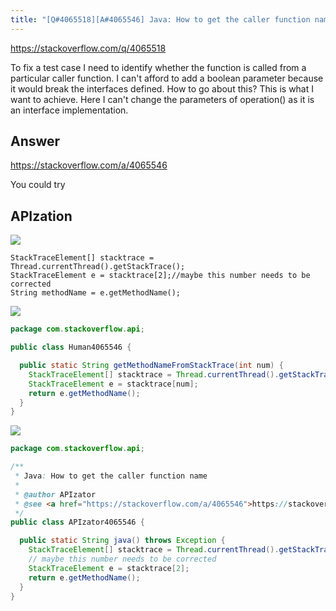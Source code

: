 ```yaml
---
title: "[Q#4065518][A#4065546] Java: How to get the caller function name"
---
```


https://stackoverflow.com/q/4065518

To fix a test case I need to identify whether the function is called from a particular caller function. I can&#x27;t afford to add a boolean parameter because it would break the interfaces defined. How to go about this?
This is what I want to achieve. Here I can&#x27;t change the parameters of operation() as it is an interface implementation.

## Answer

https://stackoverflow.com/a/4065546

You could try

## APIzation

<div class="code-3columns-row">

<div class="code-3columns-column">

<div><img src="/stackoverflow.png" /></div>

```plain
StackTraceElement[] stacktrace = Thread.currentThread().getStackTrace();
StackTraceElement e = stacktrace[2];//maybe this number needs to be corrected
String methodName = e.getMethodName();
```

</div>

<div class="code-3columns-column">

<div><img src="/human.png" /></div>

```java
package com.stackoverflow.api;

public class Human4065546 {

  public static String getMethodNameFromStackTrace(int num) {
    StackTraceElement[] stacktrace = Thread.currentThread().getStackTrace();
    StackTraceElement e = stacktrace[num];
    return e.getMethodName();
  }
}

```

</div>

<div class="code-3columns-column">

<div><img src="/apizator.png" /></div>

```java
package com.stackoverflow.api;

/**
 * Java: How to get the caller function name
 *
 * @author APIzator
 * @see <a href="https://stackoverflow.com/a/4065546">https://stackoverflow.com/a/4065546</a>
 */
public class APIzator4065546 {

  public static String java() throws Exception {
    StackTraceElement[] stacktrace = Thread.currentThread().getStackTrace();
    // maybe this number needs to be corrected
    StackTraceElement e = stacktrace[2];
    return e.getMethodName();
  }
}

```

</div>

</div>